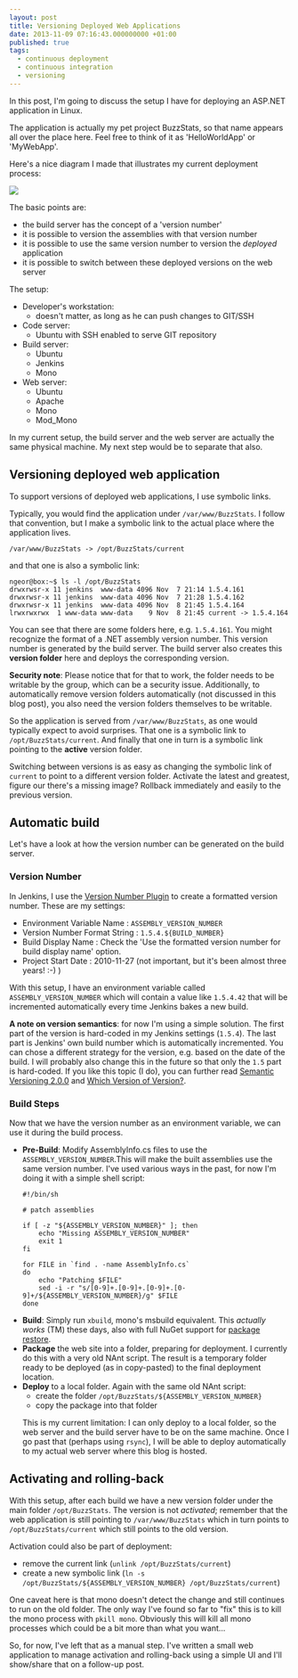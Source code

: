 ```yaml
---
layout: post
title: Versioning Deployed Web Applications
date: 2013-11-09 07:16:43.000000000 +01:00
published: true
tags:
  - continuous deployment
  - continuous integration
  - versioning
---
```


In this post, I'm going to discuss the setup I have for deploying an ASP.NET
application in Linux.

The application is actually my pet project BuzzStats, so that name appears all
over the place here. Feel free to think of it as 'HelloWorldApp' or 'MyWebApp'.

Here's a nice diagram I made that illustrates my current deployment process:

<img src="{{ site.baseurl }}/assets/2013/drawing.png" />

The basic points are:

<ul>
<li>the build server has the concept of a 'version number'</li>
<li>it is possible to version the assemblies with that version number</li>
<li>it is possible to use the same version number to version the <em>deployed</em> application</li>
<li>it is possible to switch between these deployed versions on the web server</li>
</ul>

The setup:

<ul>
<li>Developer's workstation:
<ul>
<li>doesn't matter, as long as he can push changes to GIT/SSH</li>
</ul>
</li>
<li>Code server:
<ul>
<li>Ubuntu with SSH enabled to serve GIT repository</li>
</ul>
</li>
<li>Build server:
<ul>
<li>Ubuntu</li>
<li>Jenkins</li>
<li>Mono</li>
</ul>
</li>
<li>Web server:
<ul>
<li>Ubuntu</li>
<li>Apache</li>
<li>Mono</li>
<li>Mod_Mono</li>
</ul>
</li>
</ul>

In my current setup, the build server and the web server are actually the same
physical machine. My next step would be to separate that also.

<h2>Versioning deployed web application</h2>

To support versions of deployed web applications, I use symbolic links.

Typically, you would find the application under <code>/var/www/BuzzStats</code>.
I follow that convention, but I make a symbolic link to the actual place where
the application lives.

```
/var/www/BuzzStats -> /opt/BuzzStats/current
```

and that one is also a symbolic link:

```
ngeor@box:~$ ls -l /opt/BuzzStats
drwxrwsr-x 11 jenkins  www-data 4096 Nov  7 21:14 1.5.4.161
drwxrwsr-x 11 jenkins  www-data 4096 Nov  7 21:28 1.5.4.162
drwxrwsr-x 11 jenkins  www-data 4096 Nov  8 21:45 1.5.4.164
lrwxrwxrwx  1 www-data www-data    9 Nov  8 21:45 current -> 1.5.4.164
```

You can see that there are some folders here, e.g. <code>1.5.4.161</code>. You
might recognize the format of a .NET assembly version number. This version
number is generated by the build server. The build server also creates this
<strong>version folder</strong> here and deploys the corresponding version.

<strong>Security note</strong>: Please notice that for that to work, the folder
needs to be writable by the group, which can be a security issue. Additionally,
to automatically remove version folders automatically (not discussed in this
blog post), you also need the version folders themselves to be writable.

So the application is served from <code>/var/www/BuzzStats</code>, as one would
typically expect to avoid surprises. That one is a symbolic link to
<code>/opt/BuzzStats/current</code>. And finally that one in turn is a symbolic
link pointing to the <strong>active</strong> version folder.

Switching between versions is as easy as changing the symbolic link of
<code>current</code> to point to a different version folder. Activate the latest
and greatest, figure our there's a missing image? Rollback immediately and
easily to the previous version.

<h2>Automatic build</h2>

Let's have a look at how the version number can be generated on the build
server.

<h3>Version Number</h3>

In Jenkins, I use the
<a href="http://wiki.hudson-ci.org/display/HUDSON/Version+Number+Plugin">Version
Number Plugin</a> to create a formatted version number. These are my settings:

<ul>
<li>Environment Variable Name : <code>ASSEMBLY_VERSION_NUMBER</code></li>
<li>Version Number Format String : <code>1.5.4.${BUILD_NUMBER}</code></li>
<li>Build Display Name : Check the 'Use the formatted version number for build display name' option.</li>
<li>Project Start Date : 2010-11-27 (not important, but it's been almost three years! :-) )</li>
</ul>

With this setup, I have an environment variable called
<code>ASSEMBLY_VERSION_NUMBER</code> which will contain a value like
<code>1.5.4.42</code> that will be incremented automatically every time Jenkins
bakes a new build.

<strong>A note on version semantics</strong>: for now I'm using a simple
solution. The first part of the version is hard-coded in my Jenkins settings
(<code>1.5.4</code>). The last part is Jenkins' own build number which is
automatically incremented. You can chose a different strategy for the version,
e.g. based on the date of the build. I will probably also change this in the
future so that only the <code>1.5</code> part is hard-coded. If you like this
topic (I do), you can further read <a href="http://semver.org/">Semantic
Versioning 2.0.0</a> and
<a href="http://haacked.com/archive/2006/09/27/Which_Version_of_Version.aspx">Which
Version of Version?</a>.

<h3>Build Steps</h3>

Now that we have the version number as an environment variable, we can use it
during the build process.

<ul>
<li><strong>Pre-Build</strong>: Modify AssemblyInfo.cs files to use the <code>ASSEMBLY_VERSION_NUMBER</code>.This will make the built assemblies use the same version number. I've used various ways in the past, for now I'm doing it with a simple shell script:

```
#!/bin/sh

# patch assemblies

if [ -z "${ASSEMBLY_VERSION_NUMBER}" ]; then
    echo "Missing ASSEMBLY_VERSION_NUMBER"
    exit 1
fi

for FILE in `find . -name AssemblyInfo.cs`
do
    echo "Patching $FILE"
    sed -i -r "s/[0-9]+.[0-9]+.[0-9]+.[0-9]+/${ASSEMBLY_VERSION_NUMBER}/g" $FILE
done
```

</li>
<li><strong>Build</strong>: Simply run <code>xbuild</code>, mono's msbuild equivalent. This <em>actually works</em> (TM) these days, also with full NuGet support for <a href="http://docs.nuget.org/docs/reference/package-restore">package restore</a>.</li>
<li><strong>Package</strong> the web site into a folder, preparing for deployment. I currently do this with a very old NAnt script. The result is a temporary folder ready to be deployed (as in copy-pasted) to the final deployment location.</li>
<li><strong>Deploy</strong> to a local folder. Again with the same old NAnt script:
<ul>
<li>create the folder <code>/opt/BuzzStats/${ASSEMBLY_VERSION_NUMBER}</code></li>
<li>copy the package into that folder</li>
</ul>

This is my current limitation: I can only deploy to a local folder, so the web
server and the build server have to be on the same machine. Once I go past that
(perhaps using <code>rsync</code>), I will be able to deploy automatically to my
actual web server where this blog is hosted.</li>

</ul>
<h2>Activating and rolling-back</h2>

With this setup, after each build we have a new version folder under the main
folder <code>/opt/BuzzStats</code>. The version is not <em>activated</em>;
remember that the web application is still pointing to
<code>/var/www/BuzzStats</code> which in turn points to
<code>/opt/BuzzStats/current</code> which still points to the old version.

Activation could also be part of deployment:

<ul>
<li>remove the current link (<code>unlink /opt/BuzzStats/current</code>)</li>
<li>create a new symbolic link (<code>ln -s /opt/BuzzStats/${ASSEMBLY_VERSION_NUMBER} /opt/BuzzStats/current</code>)</li>
</ul>

One caveat here is that mono doesn't detect the change and still continues to
run on the old folder. The only way I've found so far to "fix" this is to kill
the mono process with <code>pkill mono</code>. Obviously this will kill all mono
processes which could be a bit more than what you want...

So, for now, I've left that as a manual step. I've written a small web
application to manage activation and rolling-back using a simple UI and I'll
show/share that on a follow-up post.
